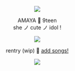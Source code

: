 <p align="center"> <img src="https://github.com/aoyagiis/aoyagiis/assets/109156062/61d2babf-f066-4d1f-90b0-02316425746c" </p> 

 <p align="center"> AMAYA 🎀 9teen <br> she ノ cute ノ idol !

 <p align="center"> <img src="https://i.postimg.cc/cJ6cYnP4/divider-4-missing-creds.png" </p>

<div align="center">

rentry (wip) 🩵 [add songs!](https://open.spotify.com/playlist/2AJy7bSw1rNN8yrxH8u2qd?si=gcP4DXqkQyWdnpllSLbYyg&pt=e3b332fc00b57cbefd6f0af82b6a4bbb&pi=nncpFcsySDKvs)

<p align="center"> <img src="https://i.postimg.cc/g0NfJ0G4/blinkie-2-from-watermelon-crd-co.gif">
